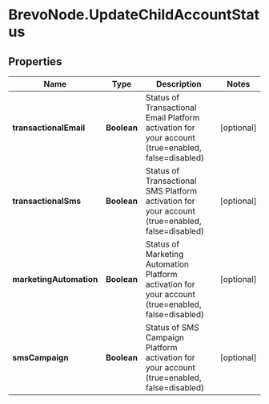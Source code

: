 # BrevoNode.UpdateChildAccountStatus

## Properties
Name | Type | Description | Notes
------------ | ------------- | ------------- | -------------
**transactionalEmail** | **Boolean** | Status of Transactional Email Platform activation for your account (true=enabled, false=disabled) | [optional] 
**transactionalSms** | **Boolean** | Status of Transactional SMS Platform activation for your account (true=enabled, false=disabled) | [optional] 
**marketingAutomation** | **Boolean** | Status of Marketing Automation Platform activation for your account (true=enabled, false=disabled) | [optional] 
**smsCampaign** | **Boolean** | Status of SMS Campaign Platform activation for your account (true=enabled, false=disabled) | [optional] 


